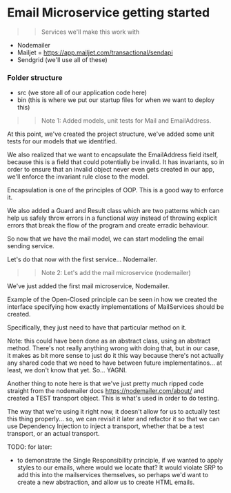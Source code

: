 
# Email Microservice getting started

>> Services we'll make this work with

- Nodemailer 
- Mailjet = https://app.mailjet.com/transactional/sendapi
- Sendgrid (we'll use all of these)

### Folder structure
- src (we store all of our application code here)
- bin (this is where we put our startup files for when we want to deploy this)

>> Note 1: Added models, unit tests for Mail and EmailAddress.

At this point, we've created the project structure, we've added some unit tests for our models that we identified.

We also realized that we want to encapsulate the EmailAddress field itself, because this is a field that could potentially be invalid. It has invariants, so in order to ensure that an invalid object never even gets created in our app, we'll enforce the invariant rule close to the model. 

Encapsulation is one of the principles of OOP. This is a good way to enforce it.

We also added a Guard and Result class which are two patterns which can help us safely throw errors in a functional way instead of throwing explicit errors that break the flow of the program and create erradic behaviour.

So now that we have the mail model, we can start modeling the email sending service.

Let's do that now with the first service... Nodemailer.

>> Note 2: Let's add the mail microservice (nodemailer)

We've just added the first mail microservice, Nodemailer.

Example of the Open-Closed principle can be seen in how we created the interface specifying how exactly implementations of MailServices should be created. 

Specifically, they just need to have that particular method on it.

Note: this could have been done as an abstract class, using an abstract method. There's not really anything wrong with doing that, but in our case, it makes as bit more sense to just do it this way because there's not actually any shared code that we need to have between future implementatinos... at least, we don't know that yet. So... YAGNI. 

Another thing to note here is that we've just pretty much ripped code straight from the nodemailer docs https://nodemailer.com/about/ and created a TEST transport object. This is what's used in order to do testing.

The way that we're using it right now, it doesn't allow for us to actually test this thing properly... so, we can revisit it later and refactor it so that we can use Dependency Injection to inject a transport, whether that be a test transport, or an actual transport.


TODO: for later:
- to demonstrate the Single Responsibility principle, if we wanted to apply styles to our emails, where would we locate that? It would violate SRP to add this into the mailservices themselves, so perhaps we'd want to create a new abstraction, and allow us to create HTML emails.

